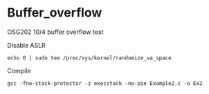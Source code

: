 # Buffer_overflow
OSG202 10/4 buffer overflow test

Disable ASLR
```
echo 0 | sudo tee /proc/sys/kernel/randomize_va_space
```

Compile 
```
gcc -fno-stack-protector -z execstack -no-pie Example2.c -o Ex2
```
